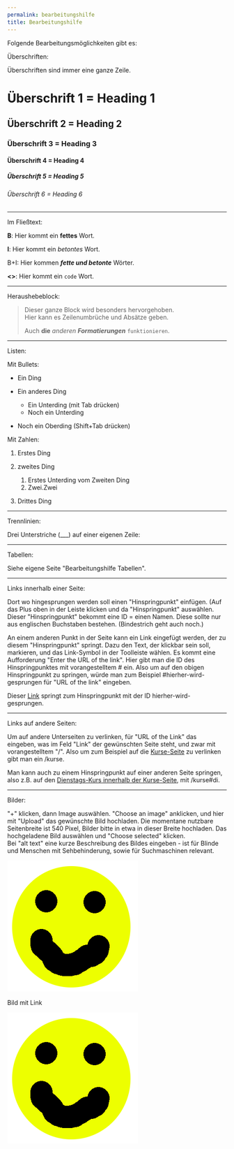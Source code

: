 ```yaml
---
permalink: bearbeitungshilfe
title: Bearbeitungshilfe
---
```

Folgende Bearbeitungsmöglichkeiten gibt es:

Überschriften:

Überschriften sind immer eine ganze Zeile.

# Überschrift 1 = Heading 1

## Überschrift 2 = Heading 2

### Überschrift 3 = Heading 3

#### Überschrift 4 = Heading 4

##### Überschrift 5 = Heading 5

###### Überschrift 6 = Heading 6

- - -

Im Fließtext:

**B**: Hier kommt ein **fettes** Wort.

**I**: Hier kommt ein *betontes* Wort.

B+I: Hier kommen ***fette und betonte*** Wörter.

**<>**: Hier kommt ein `code` Wort.

- - -

Heraushebeblock:

> Dieser ganze Block wird besonders hervorgehoben.\
> Hier kann es Zeilenumbrüche und Absätze geben.
>
> Auch **die** *anderen* ***Formatierungen*** `funktionieren`.

- - -

Listen:

Mit Bullets:

* Ein Ding
* Ein anderes Ding

  * Ein Unterding (mit Tab drücken)
  * Noch ein Unterding
* Noch ein Oberding (Shift+Tab drücken)

Mit Zahlen:

1. Erstes Ding
2. zweites Ding

   1. Erstes Unterding vom Zweiten Ding
   2. Zwei.Zwei
3. Drittes Ding

- - -

Trennlinien: 

Drei Unterstriche (___) auf einer eigenen Zeile:

- - -

Tabellen:

Siehe eigene Seite "Bearbeitungshilfe Tabellen".

- - -

Links innerhalb einer Seite:

Dort wo hingesprungen werden soll einen "Hinspringpunkt" einfügen. (Auf das Plus oben in der Leiste klicken und da "Hinspringpunkt" auswählen. Dieser "Hinspringpunkt" bekommt eine ID = einen Namen. Diese sollte nur aus englischen Buchstaben bestehen. (Bindestrich geht auch noch.)

<div class="named-anchor" id="hierher-wird-gesprungen"></div>

An einem anderen Punkt in der Seite kann ein Link eingefügt werden, der zu diesem "Hinspringpunkt" springt. Dazu den Text, der klickbar sein soll, markieren, und das Link-Symbol in der Toolleiste wählen. Es kommt eine Aufforderung "Enter the URL of the link". Hier gibt man die ID des Hinspringpunktes mit vorangestelltem # ein. Also um auf den obigen Hinspringpunkt zu springen, würde man zum Beispiel #hierher-wird-gesprungen für "URL of the link" eingeben.

Dieser [Link](#hierher-wird-gesprungen) springt zum Hinspringpunkt mit der ID hierher-wird-gesprungen.

- - -

Links auf andere Seiten:

Um auf andere Unterseiten zu verlinken, für "URL of the Link" das eingeben, was im Feld "Link" der gewünschten Seite steht, und zwar mit vorangestelltem "/". Also um zum Beispiel auf die [Kurse-Seite](/kurse) zu verlinken gibt man ein /kurse.

Man kann auch zu einem Hinspringpunkt auf einer anderen Seite springen, also z.B. auf den [Dienstags-Kurs innerhalb der Kurse-Seite](/kurse#di), mit /kurse#di.

- - -

Bilder:

"+" klicken, dann Image auswählen. "Choose an image" anklicken, und hier mit "Upload" das gewünschte Bild hochladen. Die momentane nutzbare Seitenbreite ist 540 Pixel, Bilder bitte in etwa in dieser Breite hochladen. Das hochgeladene Bild auswählen und "Choose selected" klicken.\
Bei "alt text" eine kurze Beschreibung des Bildes eingeben - ist für Blinde und Menschen mit Sehbehinderung, sowie für Suchmaschinen relevant.

![maRia und Christian tanzen auf einer Stiege](/assets/uploads/smile.png "rollingpoint")



Bild mit Link

<div class="imglink"><a target="_blank" href="https://www.rollingpoint.at"><img src="/assets/uploads/smile.png" /><div></div></a></div>